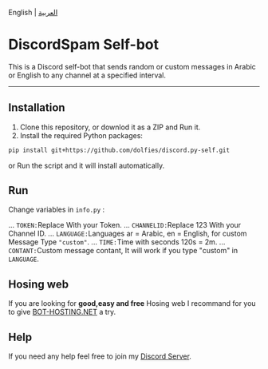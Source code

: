 
English | [العربية](https://github.com/m2k7m/DiscordSpam/blob/main/README-ar.md)

# DiscordSpam Self-bot

This is a Discord self-bot that sends random or custom messages in Arabic or English to any channel at a specified interval.
___

## Installation

1. Clone this repository, or downlod it as a ZIP and Run it.
2. Install the required Python packages:

```bash
pip install git+https://github.com/dolfies/discord.py-self.git
```
or Run the script and it will install automatically.

## Run

Change variables in `info.py` :

... `TOKEN:`Replace With your Token.
... `CHANNELID:`Replace 123 With your Channel ID.
... `LANGUAGE:`Languages ar = Arabic, en = English, for custom Message Type `"custom"`.
... `TIME:`Time with seconds 120s = 2m.
... `CONTANT:`Custom message contant, It will work if you type "custom" in `LANGUAGE`.

## Hosing web 

If you are looking for **good,easy and free** Hosing web I recommand for you to give [BOT-HOSTING.NET](https://bot-hosting.net/?aff=1203278055229882418) a try. 

## Help

If you need any help feel free to join my [Discord Server](https://discord.gg/93PrMAHeB4).

